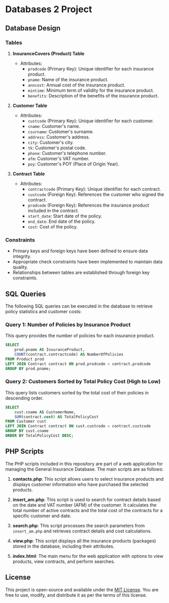 # Databases 2 Project

## Database Design

### Tables

1. **InsuranceCovers (Product) Table**
   - Attributes:
     - `prodcode` (Primary Key): Unique identifier for each insurance product.
     - `pname`: Name of the insurance product.
     - `anncost`: Annual cost of the insurance product.
     - `mintime`: Minimum term of validity for the insurance product.
     - `benefits`: Description of the benefits of the insurance product.

2. **Customer Table**
   - Attributes:
     - `custcode` (Primary Key): Unique identifier for each customer.
     - `cname`: Customer's name.
     - `csurname`: Customer's surname.
     - `address`: Customer's address.
     - `city`: Customer's city.
     - `tk`: Customer's postal code.
     - `phone`: Customer's telephone number.
     - `afm`: Customer's VAT number.
     - `poy`: Customer's POY (Place of Origin Year).

3. **Contract Table**
   - Attributes:
     - `contractcode` (Primary Key): Unique identifier for each contract.
     - `custcode` (Foreign Key): References the customer who signed the contract.
     - `prodcode` (Foreign Key): References the insurance product included in the contract.
     - `start_date`: Start date of the policy.
     - `end_date`: End date of the policy.
     - `cost`: Cost of the policy.

### Constraints

- Primary keys and foreign keys have been defined to ensure data integrity.
- Appropriate check constraints have been implemented to maintain data quality.
- Relationships between tables are established through foreign key constraints.

## SQL Queries

The following SQL queries can be executed in the database to retrieve policy statistics and customer costs:

### Query 1: Number of Policies by Insurance Product

This query provides the number of policies for each insurance product.

```sql
SELECT
    prod.pname AS InsuranceProduct,
    COUNT(contract.contractcode) AS NumberOfPolicies
FROM Product prod
LEFT JOIN Contract contract ON prod.prodcode = contract.prodcode
GROUP BY prod.pname;
```

### Query 2: Customers Sorted by Total Policy Cost (High to Low)

This query lists customers sorted by the total cost of their policies in descending order.

```sql
SELECT
    cust.cname AS CustomerName,
    SUM(contract.cost) AS TotalPolicyCost
FROM Customer cust
LEFT JOIN Contract contract ON cust.custcode = contract.custcode
GROUP BY cust.cname
ORDER BY TotalPolicyCost DESC;
```

## PHP Scripts

The PHP scripts included in this repository are part of a web application for managing the General Insurance Database. The main scripts are as follows:

1. **contacts.php**: This script allows users to select insurance products and displays customer information who have purchased the selected products.

2. **insert_am.php**: This script is used to search for contract details based on the date and VAT number (AFM) of the customer. It calculates the total number of active contracts and the total cost of the contracts for a specific customer and date.

3. **search.php**: This script processes the search parameters from `insert_am.php` and retrieves contract details and cost calculations.

4. **view.php**: This script displays all the insurance products (packages) stored in the database, including their attributes.

5. **index.html**: The main menu for the web application with options to view products, view contracts, and perform searches.

## License

This project is open-source and available under the [MIT License](LICENSE). You are free to use, modify, and distribute it as per the terms of this license.
